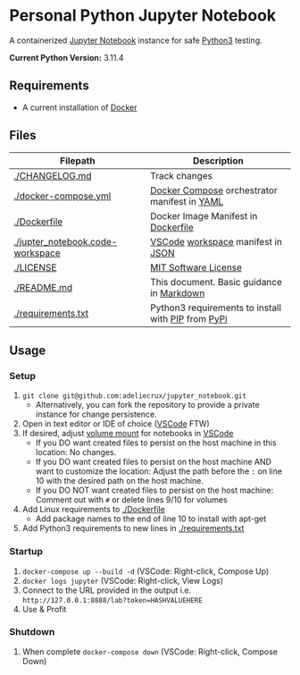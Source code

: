 # Personal Python Jupyter Notebook
A containerized [Jupyter Notebook](https://jupyter.org/) instance for safe [Python3](https://www.python.org/) testing.

**Current Python Version:** 3.11.4

## Requirements
- A current installation of [Docker](https://www.docker.com)

## Files
| Filepath | Description |
| --- | --- |
| [./CHANGELOG.md](./CHANGELOG.md) |  Track changes |
| [./docker-compose.yml](./docker-compose.yml) | [Docker Compose](https://docs.docker.com/compose/) orchestrator manifest in [YAML](https://yaml.org/)  |
| [./Dockerfile](./Dockerfile) | Docker Image Manifest in [Dockerfile](https://docs.docker.com/engine/reference/builder/) |
| [./jupter_notebook.code-workspace](./jupter_notebook.code-workspace) | [VSCode](https://code.visualstudio.com/) [workspace](https://code.visualstudio.com/docs/editor/workspaces) manifest in [JSON](https://www.json.org/) |
| [./LICENSE](./LICENSE) | [MIT Software License](https://choosealicense.com/licenses/mit/#)  |
| [./README.md](./README.md) | This document. Basic guidance in [Markdown](https://www.markdownguide.org/) |
| [./requirements.txt](./requirements.txt) | Python3 requirements to install with [PIP](https://pip.pypa.io/en/stable/) from [PyPi](https://pypi.org/) |

## Usage
### Setup
1. `git clone git@github.com:adeliecrux/jupyter_notebook.git`
    - Alternatively, you can fork the repository to provide a private instance for change persistence.
1. Open in text editor or IDE of choice ([VSCode](https://code.visualstudio.com/) FTW)
1. If desired, adjust [volume mount](https://docs.docker.com/storage/volumes/) for notebooks in [VSCode](https://code.visualstudio.com/)
    - If you DO want created files to persist on the host machine in this location: No changes.
    - If you DO want created files to persist on the host machine AND want to customize the location: Adjust the path before the `:` on line 10 with the desired path on the host machine.
    - If you DO NOT want created files to persist on the host machine: Comment out with `#` or delete lines 9/10 for volumes
1. Add Linux requirements to [./Dockerfile](./Dockerfile)
    - Add package names to the end of line 10 to install with apt-get
1. Add Python3 requirements to new lines in [./requirements.txt](./requirements.txt)

### Startup
1. `docker-compose up --build -d` (VSCode: Right-click, Compose Up)
1. `docker logs jupyter` (VSCode: Right-click, View Logs)
1. Connect to the URL provided in the output i.e. `http://127.0.0.1:8888/lab?token=HASHVALUEHERE`
1. Use & Profit

### Shutdown
1. When complete `docker-compose down` (VSCode: Right-click, Compose Down)